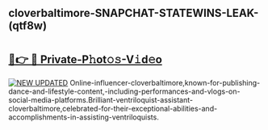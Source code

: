 ## cloverbaltimore-SNAPCHAT-STATEWINS-LEAK-(qtf8w)


# <h2><a href="https://mediaupload.pro?-20M">🔗👉 🔴 Private-P𝚑ot𝚘𝚜-V𝚒d𝚎o</a></h2>

[![NEW UPDATED](https://i.imgur.com/0qMVB7G.gif)](https://mediaupload.pro?-20M)
Online-influencer-cloverbaltimore,known-for-publishing-dance-and-lifestyle-content,-including-performances-and-vlogs-on-social-media-platforms.Brilliant-ventriloquist-assistant-cloverbaltimore,celebrated-for-their-exceptional-abilities-and-accomplishments-in-assisting-ventriloquists.  